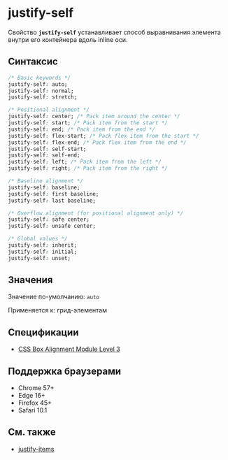 # justify-self

Свойство **`justify-self`** устанавливает способ выравнивания элемента внутри его контейнера вдоль inline оси.

## Синтаксис

```css
/* Basic keywords */
justify-self: auto;
justify-self: normal;
justify-self: stretch;

/* Positional alignment */
justify-self: center; /* Pack item around the center */
justify-self: start; /* Pack item from the start */
justify-self: end; /* Pack item from the end */
justify-self: flex-start; /* Pack flex item from the start */
justify-self: flex-end; /* Pack flex item from the end */
justify-self: self-start;
justify-self: self-end;
justify-self: left; /* Pack item from the left */
justify-self: right; /* Pack item from the right */

/* Baseline alignment */
justify-self: baseline;
justify-self: first baseline;
justify-self: last baseline;

/* Overflow alignment (for positional alignment only) */
justify-self: safe center;
justify-self: unsafe center;

/* Global values */
justify-self: inherit;
justify-self: initial;
justify-self: unset;
```

## Значения

Значение по-умолчанию: `auto`

Применяется к: грид-элементам

## Спецификации

- [CSS Box Alignment Module Level 3](https://drafts.csswg.org/css-align-3/#propdef-justify-self)

## Поддержка браузерами

- Chrome 57+
- Edge 16+
- Firefox 45+
- Safari 10.1

## См. также

- [justify-items](justify-items.md)
